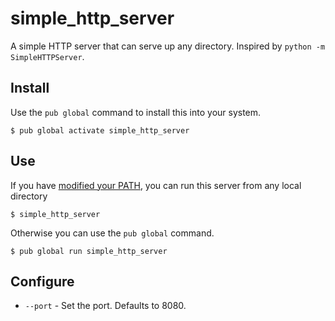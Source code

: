 simple_http_server
==================

A simple HTTP server that can serve up any directory.
Inspired by `python -m SimpleHTTPServer`.

## Install

Use the `pub global` command to install this into your system.

    $ pub global activate simple_http_server

## Use

If you have [modified your PATH][path], you can run this server from any local directory

```
$ simple_http_server
```

Otherwise you can use the `pub global` command.

```
$ pub global run simple_http_server
```

## Configure

* `--port` - Set the port. Defaults to 8080.

[path]: https://www.dartlang.org/tools/pub/cmd/pub-global.html#running-a-script-from-your-path
